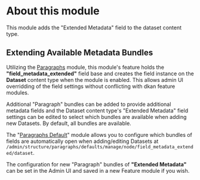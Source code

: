# About this module

This module adds the "Extended Metadata" field to the dataset content type.

## Extending Available Metadata Bundles

Utilizing the [Paragraphs](https://www.drupal.org/project/paragraphs) module, this module's feature holds the **"field_metadata_extended"** field base and creates the field instance on the **Dataset** content type when the module is enabled. This allows admin UI overridding of the field settings without conflicting with dkan feature modules.

Additional "Paragraph" bundles can be added to provide additional metadata fields and the Dataset content type's "Extended Metadata" field settings can be edited to select which bundles are available when adding new Datasets. By default, all bundles are available.

The "[Paragraphs Default](http://drupal.org/project/paragraphs_defaults)" module allows you to configure which bundles of fields are automatically open when adding/editing Datasets at `/admin/structure/paragraphs/defaults/manage/node/field_metadata_extended/dataset`.

The configuration for new "Paragraph" bundles of **"Extended Metadata"** can be set in the Admin UI and saved in a new Feature module if you wish.


